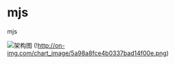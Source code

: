 # mjs
mjs


![架构图](http://on-img.com/chart_image/5a98a8fce4b0337bad14f00e.png)
(!http://on-img.com/chart_image/5a98a8fce4b0337bad14f00e.png)
